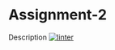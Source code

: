 # Assignment-2
Description
[![linter](https://github.com/RachelChung001/Assignment-2/workflows/linter/badge.svg)](https://github.com/marketplace/actions/super-linter)
